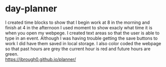 # day-planner
I created time blocks to show that I begin work at 8 in the morning and finish at 4 in the afternoon I used moment to show exacly what time it is when you open my webpege.  I created text areas so that the user is able to type in an event.  Although I was having trouble getting the save buttons to work I did have them saved in local storage.  I also color coded the webpage so that past hours are grey the current hour is red and future hours are green.  
https://jbrough0.github.io/planner/
